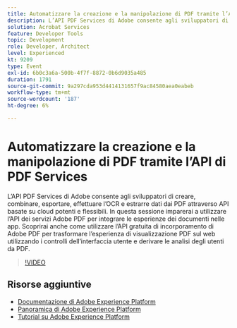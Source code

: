 ```yaml
---
title: Automatizzare la creazione e la manipolazione di PDF tramite l’API di PDF Services
description: L’API PDF Services di Adobe consente agli sviluppatori di creare, combinare, esportare, effettuare l’OCR e estrarre dati dai PDF attraverso API basate su cloud potenti e flessibili. In questa sessione imparerai a utilizzare l’API dei servizi Adobe PDF per integrare le esperienze dei documenti nelle app. Scoprirai anche come utilizzare l’API gratuita di incorporamento di Adobe PDF per trasformare l’esperienza di visualizzazione PDF sul web utilizzando i controlli dell’interfaccia utente e derivare le analisi degli utenti da PDF.
solution: Acrobat Services
feature: Developer Tools
topic: Development
role: Developer, Architect
level: Experienced
kt: 9209
type: Event
exl-id: 6b0c3a6a-500b-4f7f-8872-0b6d9035a485
duration: 1791
source-git-commit: 9a297cda953d4414131657f9ac84580aea0eabeb
workflow-type: tm+mt
source-wordcount: '187'
ht-degree: 6%

---
```


# Automatizzare la creazione e la manipolazione di PDF tramite l’API di PDF Services

L’API PDF Services di Adobe consente agli sviluppatori di creare, combinare, esportare, effettuare l’OCR e estrarre dati dai PDF attraverso API basate su cloud potenti e flessibili. In questa sessione imparerai a utilizzare l’API dei servizi Adobe PDF per integrare le esperienze dei documenti nelle app. Scoprirai anche come utilizzare l’API gratuita di incorporamento di Adobe PDF per trasformare l’esperienza di visualizzazione PDF sul web utilizzando i controlli dell’interfaccia utente e derivare le analisi degli utenti da PDF.

>[!VIDEO](https://video.tv.adobe.com/v/338039/?quality=12&learn=on&hidetitle=true)

## Risorse aggiuntive

- [Documentazione di Adobe Experience Platform](https://experienceleague.adobe.com/docs/experience-platform.html)
- [Panoramica di Adobe Experience Platform](https://experienceleague.adobe.com/docs/experience-platform/landing/home.html?lang=it)
- [Tutorial su Adobe Experience Platform](https://experienceleague.adobe.com/docs/platform-learn/tutorials/overview.html?lang=it)
